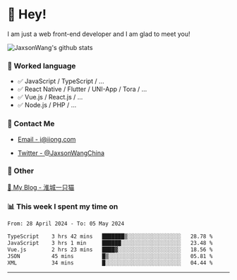 # 👋 Hey!

I am just a web front-end developer and I am glad to meet you!

![JaxsonWang's github stats](https://github-readme-stats.vercel.app/api?username=JaxsonWang&&show_icons=true&&title_color=1abc9c&&icon_color=1abc9c)


### 📝 Worked language

- ✅ JavaScript / TypeScript / ...
- ✅ React Native / Flutter / UNI-App / Tora / ...
- ✅ Vue.js / React.js / ...
- ✅ Node.js / PHP / ...

### 📮 Contact Me

- [Email - i@iiong.com](mailto:i@iiong.com)

- [Twitter - @JaxsonWangChina](https://twitter.com/JaxsonWangChina)

### 🤪 Other

[📌 My Blog - 淮城一只猫](https://iiong.com)

### 📊 This week I spent my time on

<!--START_SECTION:waka-->

```txt
From: 28 April 2024 - To: 05 May 2024

TypeScript    3 hrs 42 mins   ███████▒░░░░░░░░░░░░░░░░░   28.78 %
JavaScript    3 hrs 1 min     ██████░░░░░░░░░░░░░░░░░░░   23.48 %
Vue.js        2 hrs 23 mins   ████▓░░░░░░░░░░░░░░░░░░░░   18.56 %
JSON          45 mins         █▒░░░░░░░░░░░░░░░░░░░░░░░   05.81 %
XML           34 mins         █░░░░░░░░░░░░░░░░░░░░░░░░   04.44 %
```

<!--END_SECTION:waka-->

---
